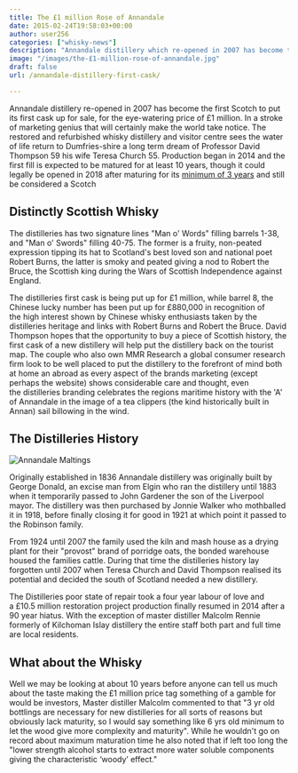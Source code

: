 ```yaml
---
title: The £1 million Rose of Annandale
date: 2015-02-24T19:58:03+00:00
author: user256
categories: ["whisky-news"]
description: "Annandale distillery which re-opened in 2007 has become the first Scotch to put its first cask up for sale, for £1 million! Learn more with Uisce Beatha"
image: "/images/the-£1-million-rose-of-annandale.jpg"
draft: false
url: /annandale-distillery-first-cask/

---
```

Annandale distillery re-opened in 2007 has become the first Scotch to put its first cask up for sale, for the eye-watering price of £1 million. In a stroke of marketing genius that will certainly make the world take notice. The restored and refurbished whisky distillery and visitor centre sees the water of life return to Dumfries-shire a long term dream of Professor David Thompson 59 his wife Teresa Church 55. Production began in 2014 and the first fill is expected to be matured for at least 10 years, though it could legally be opened in 2018 after maturing for its [minimum of 3 years](http://www.uiscebeatha.co.uk/bourbon-vs-whisky/) and still be considered a Scotch

## Distinctly Scottish Whisky

The distilleries has two signature lines "Man o' Words" filling barrels 1-38, and "Man o' Swords" filling 40-75. The former is a fruity, non-peated expression tipping its hat to Scotland's best loved son and national poet Robert Burns, the latter is smoky and peated giving a nod to Robert the Bruce, the Scottish king during the Wars of Scottish Independence against England.

The distilleries first cask is being put up for £1 million, while barrel 8, the Chinese lucky number has been put up for £880,000 in recognition of the high interest shown by Chinese whisky enthusiasts taken by the distilleries heritage and links with Robert Burns and Robert the Bruce. David Thompson hopes that the opportunity to buy a piece of Scottish history, the first cask of a new distillery will help put the distillery back on the tourist map. The couple who also own MMR Research a global consumer research firm look to be well placed to put the distillery to the forefront of mind both at home an abroad as every aspect of the brands marketing (except perhaps the website) shows considerable care and thought, even the distilleries branding celebrates the regions maritime history with the 'A' of Annandale in the image of a tea clippers (the kind historically built in Annan) sail billowing in the wind.

## The Distilleries History

![Annandale Maltings](http://uiscebeatha.co.uk/wp-content/uploads/2015/02/Annandale-Maltings-1-1.jpg)

Originally established in 1836 Annandale distillery was originally built by George Donald, an excise man from Elgin who ran the distillery until 1883 when it temporarily passed to John Gardener the son of the Liverpool mayor. The distillery was then purchased by Jonnie Walker who mothballed it in 1918, before finally closing it for good in 1921 at which point it passed to the Robinson family.

From 1924 until 2007 the family used the kiln and mash house as a drying plant for their "provost" brand of porridge oats, the bonded warehouse housed the families cattle. During that time the distilleries history lay forgotten until 2007 when Teresa Church and David Thompson realised its potential and decided the south of Scotland needed a new distillery.

The Distilleries poor state of repair took a four year labour of love and a £10.5 million restoration project production finally resumed in 2014 after a 90 year hiatus. With the exception of master distiller Malcolm Rennie formerly of Kilchoman Islay distillery the entire staff both part and full time are local residents.

## What about the Whisky

Well we may be looking at about 10 years before anyone can tell us much about the taste making the £1 million price tag something of a gamble for would be investors, Master distiller Malcolm commented to that "3 yr old bottlings are necessary for new distilleries for all sorts of reasons but obviously lack maturity, so I would say something like 6 yrs old minimum to let the wood give more complexity and maturity". While he wouldn't go on record about maximum maturation time he also noted that if left too long the "lower strength alcohol starts to extract more water soluble components giving the characteristic ‘woody’ effect."

